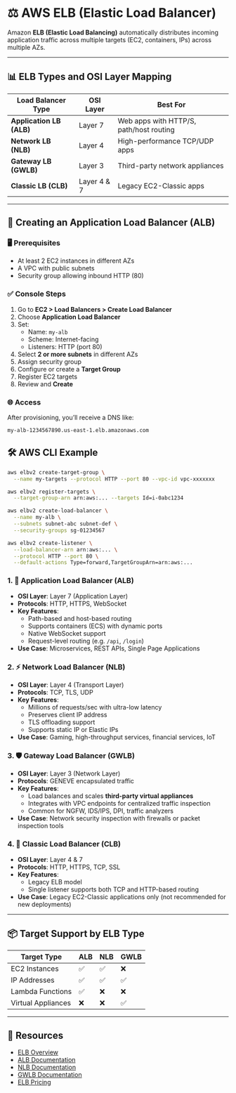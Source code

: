 
# ⚖️ AWS ELB (Elastic Load Balancer)

Amazon **ELB (Elastic Load Balancing)** automatically distributes incoming application traffic across multiple targets (EC2, containers, IPs) across multiple AZs.

---

## 📊 ELB Types and OSI Layer Mapping

| Load Balancer Type        | OSI Layer | Best For                                |
|---------------------------|-----------|------------------------------------------|
| **Application LB (ALB)**  | Layer 7   | Web apps with HTTP/S, path/host routing |
| **Network LB (NLB)**      | Layer 4   | High-performance TCP/UDP apps            |
| **Gateway LB (GWLB)**     | Layer 3   | Third-party network appliances           |
| **Classic LB (CLB)**      | Layer 4 & 7 | Legacy EC2-Classic apps                |

---
## 🚀 Creating an Application Load Balancer (ALB)

### 🖥️ Prerequisites

- At least 2 EC2 instances in different AZs
- A VPC with public subnets
- Security group allowing inbound HTTP (80)

### ✅ Console Steps

1. Go to **EC2 > Load Balancers > Create Load Balancer**
2. Choose **Application Load Balancer**
3. Set:
   - Name: `my-alb`
   - Scheme: Internet-facing
   - Listeners: HTTP (port 80)
4. Select **2 or more subnets** in different AZs
5. Assign security group
6. Configure or create a **Target Group**
7. Register EC2 targets
8. Review and **Create**

### 🌐 Access

After provisioning, you’ll receive a DNS like:

```
my-alb-1234567890.us-east-1.elb.amazonaws.com
```

## 🛠️ AWS CLI Example

```bash
aws elbv2 create-target-group \
  --name my-targets --protocol HTTP --port 80 --vpc-id vpc-xxxxxxx

aws elbv2 register-targets \
  --target-group-arn arn:aws:... --targets Id=i-0abc1234

aws elbv2 create-load-balancer \
  --name my-alb \
  --subnets subnet-abc subnet-def \
  --security-groups sg-01234567

aws elbv2 create-listener \
  --load-balancer-arn arn:aws:... \
  --protocol HTTP --port 80 \
  --default-actions Type=forward,TargetGroupArn=arn:aws:...
```

### 1. 🧠 Application Load Balancer (ALB)

- **OSI Layer**: Layer 7 (Application Layer)
- **Protocols**: HTTP, HTTPS, WebSocket
- **Key Features**:
  - Path-based and host-based routing
  - Supports containers (ECS) with dynamic ports
  - Native WebSocket support
  - Request-level routing (e.g. `/api`, `/login`)
- **Use Case**: Microservices, REST APIs, Single Page Applications

### 2. ⚡ Network Load Balancer (NLB)

- **OSI Layer**: Layer 4 (Transport Layer)
- **Protocols**: TCP, TLS, UDP
- **Key Features**:
  - Millions of requests/sec with ultra-low latency
  - Preserves client IP address
  - TLS offloading support
  - Supports static IP or Elastic IPs
- **Use Case**: Gaming, high-throughput services, financial services, IoT

### 3. 🛡️ Gateway Load Balancer (GWLB)

- **OSI Layer**: Layer 3 (Network Layer)
- **Protocols**: GENEVE encapsulated traffic
- **Key Features**:
  - Load balances and scales **third-party virtual appliances**
  - Integrates with VPC endpoints for centralized traffic inspection
  - Common for NGFW, IDS/IPS, DPI, traffic analyzers
- **Use Case**: Network security inspection with firewalls or packet inspection tools

### 4. 🧱 Classic Load Balancer (CLB)

- **OSI Layer**: Layer 4 & 7
- **Protocols**: HTTP, HTTPS, TCP, SSL
- **Key Features**:
  - Legacy ELB model
  - Single listener supports both TCP and HTTP-based routing
- **Use Case**: Legacy EC2-Classic applications only (not recommended for new deployments)

---

## 📦 Target Support by ELB Type

| Target Type     | ALB | NLB | GWLB |
|------------------|-----|-----|------|
| EC2 Instances     | ✅  | ✅  | ❌   |
| IP Addresses      | ✅  | ✅  | ✅   |
| Lambda Functions  | ✅  | ❌  | ❌   |
| Virtual Appliances| ❌  | ❌  | ✅   |

---

## 📎 Resources

- [ELB Overview](https://docs.aws.amazon.com/elasticloadbalancing/latest/userguide/what-is-load-balancing.html)
- [ALB Documentation](https://docs.aws.amazon.com/elasticloadbalancing/latest/application/introduction.html)
- [NLB Documentation](https://docs.aws.amazon.com/elasticloadbalancing/latest/network/introduction.html)
- [GWLB Documentation](https://docs.aws.amazon.com/elasticloadbalancing/latest/gateway/introduction.html)
- [ELB Pricing](https://aws.amazon.com/elasticloadbalancing/pricing/)
